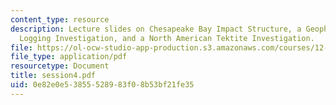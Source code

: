 ```yaml
---
content_type: resource
description: Lecture slides on Chesapeake Bay Impact Structure, a Geophysical Well
  Logging Investigation, and a North American Tektite Investigation.
file: https://ol-ocw-studio-app-production.s3.amazonaws.com/courses/12-091-basics-of-impact-cratering-geological-geophysical-geochemical-environmental-studies-of-some-impact-craters-of-the-earth-january-iap-2008/0e82e0e53855528983f08b53bf21fe35_session4.pdf
file_type: application/pdf
resourcetype: Document
title: session4.pdf
uid: 0e82e0e5-3855-5289-83f0-8b53bf21fe35
---
```

